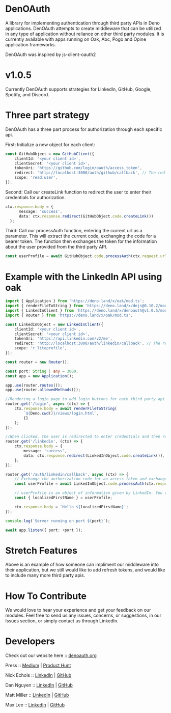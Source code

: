 # DenOAuth

A library for implementing authentication through third party APIs in Deno applications.
DenOAuth attempts to create middleware that can be utilized in any type of application without reliance on other third party modules. It is currently available with apps running on Oak, Abc, Pogo and Opine application frameworks.

DenOAuth was inspired by js-client-oauth2

# v1.0.5


Currently DenOAuth supports strategies for LinkedIn, GitHub, Google, Spotify, and Discord.

# Three part strategy

DenOAuth has a three part process for authorization through each specific api.

First: Initialize a new object for each client:

```ts
const GitHubObject = new GitHubClient({
	clientId: '<your client id>',
	clientSecret: '<your client id>',
	tokenUri: 'https://github.com/login/oauth/access_token',
	redirect: 'http://localhost:3000/auth/github/callback', // The redirect uri is added in the GitHub OAuth developer settings
	scope: 'read:user',
});
```

Second: Call our createLink function to redirect the user to enter their credentials for authorization.

```ts
ctx.response.body = {
      message: 'success',
      data: ctx.response.redirect(GitHubObject.code.createLink())
  };
```

Third: Call our processAuth function, entering the current url as a parameter. This will extract the current code, exchanging the code
for a bearer token. The function then exchanges the token for the information about the user provided from the third party API.

```ts
const userProfile = await GitHubObject.code.processAuth(ctx.request.url);
```

# Example with the LinkedIn API using oak

```ts
import { Application } from 'https://deno.land/x/oak/mod.ts';
import { renderFileToString } from 'https://deno.land/x/dejs@0.10.2/mod.ts';
import { LinkedInClient } from 'https://deno.land/x/denoauth@v1.0.5/mod.ts';
import { Router } from 'https://deno.land/x/oak/mod.ts';

const LinkedInObject = new LinkedInClient({
	clientId: '<your client id>',
	clientSecret: '<your client id>',
	tokenUri: 'https://api.linkedin.com/v2/me',
	redirect: 'http://localhost:3000/auth/linkedin/callback', // The redirect uri is added in the LinkedIn OAuth developer settings
	scope: 'r_liteprofile',
});

const router = new Router();

const port: String | any = 3000;
const app = new Application();

app.use(router.routes());
app.use(router.allowedMethods());

//Rendering a login page to add login buttons for each third party api
router.get('/login', async (ctx) => {
	ctx.response.body = await renderFileToString(
		`${Deno.cwd()}/views/login.html`,
		{}
	);
});

//When clicked, the user is redirected to enter credentials and then redirected to the callback uri
router.get('/linkedin', (ctx) => {
	ctx.response.body = {
		message: 'success',
		data: ctx.response.redirect(LinkedInObject.code.createLink()),
	};
});

router.get('/auth/linkedin/callback', async (ctx) => {
	// Exchange the authorization code for an access token and exchange token for profile
	const userProfile = await LinkedInObject.code.processAuth(ctx.request.url);

	// userProfile is an object of information given by LinkedIn. You can destructure the object to grab specific information
	const { localizedFirstName } = userProfile;

	ctx.response.body = `Hello ${localizedFirstName}`;
});

console.log(`Server running on port ${port}`);

await app.listen({ port: +port });
```

# Stretch Features

Above is an example of how someone can impliment our middleware into their application, but we still would like to add refresh tokens,
and would like to include many more third party apis.

# How To Contribute

We would love to hear your experience and get your feedback on our modules. Feel free to send us any issues, concerns, or suggestions, in our Issues section, or simply contact us through LinkedIn.

# Developers

Check out our website here :: [denoauth.org](https://www.denoauth.org)

Press :: [Medium](https://medium.com/@dannguyen1191/denoauth-solution-deno-oauth-2-0-54d3b6a4ef35) | [Product Hunt](https://www.producthunt.com/posts/denoauth)

Nick Echols :: [LinkedIn](https://www.linkedin.com/in/nickechols87/) | [GitHub](https://github.com/Nechols87)

Dan Nguyen :: [LinkedIn](https://www.linkedin.com/in/danlord-nguyen/) | [GitHub](https://github.com/Danlordrises)

Matt Miller :: [LinkedIn](https://www.linkedin.com/in/matthew-miller2020/) | [GitHub](https://github.com/matthewjohnmiller2020)

Max Lee :: [LinkedIn](https://www.linkedin.com/in/max-lee1) | [GitHub](https://github.com/maxolee23/)